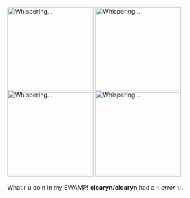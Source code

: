 <div class="flash flash-success d-flex my-3 js-personal clearfix">
      <img alt="Whispering..." style="margin-top: -10px" class="mr-3" 
           src="https://github.githubassets.com/images/mona-whisper.gif"
      width="200" height="200">
      <img alt="Whispering..." style="margin-top: -10px" class="mr-3" 
           src="https://github.githubassets.com/images/mona-whisper.gif"
      width="200" height="200">
      <img alt="Whispering..." style="margin-top: -10px" class="mr-3" 
           src="https://github.githubassets.com/images/mona-whisper.gif"
      width="200" height="200">
      <img alt="Whispering..." style="margin-top: -10px" class="mr-3" 
           src="https://github.githubassets.com/images/mona-whisper.gif"
      width="200" height="200">
      <p>
        What r u doin in my SWAMP! <strong>clearyn/clearyn</strong>
        had a ✨<em>error</em> ✨.
      </p>
</div>
